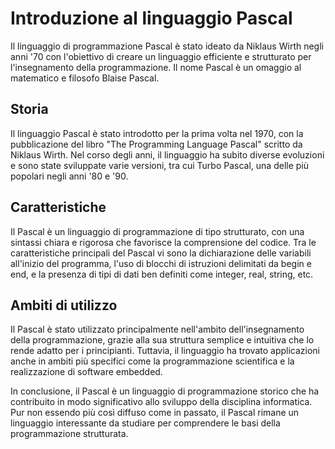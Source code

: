 # Introduzione al linguaggio Pascal

Il linguaggio di programmazione Pascal è stato ideato da Niklaus Wirth negli anni '70 con l'obiettivo di creare un linguaggio efficiente e strutturato per l'insegnamento della programmazione. Il nome Pascal è un omaggio al matematico e filosofo Blaise Pascal.

## Storia

Il linguaggio Pascal è stato introdotto per la prima volta nel 1970, con la pubblicazione del libro "The Programming Language Pascal" scritto da Niklaus Wirth. Nel corso degli anni, il linguaggio ha subito diverse evoluzioni e sono state sviluppate varie versioni, tra cui Turbo Pascal, una delle più popolari negli anni '80 e '90.

## Caratteristiche

Il Pascal è un linguaggio di programmazione di tipo strutturato, con una sintassi chiara e rigorosa che favorisce la comprensione del codice. Tra le caratteristiche principali del Pascal vi sono la dichiarazione delle variabili all'inizio del programma, l'uso di blocchi di istruzioni delimitati da begin e end, e la presenza di tipi di dati ben definiti come integer, real, string, etc.

## Ambiti di utilizzo

Il Pascal è stato utilizzato principalmente nell'ambito dell'insegnamento della programmazione, grazie alla sua struttura semplice e intuitiva che lo rende adatto per i principianti. Tuttavia, il linguaggio ha trovato applicazioni anche in ambiti più specifici come la programmazione scientifica e la realizzazione di software embedded.

In conclusione, il Pascal è un linguaggio di programmazione storico che ha contribuito in modo significativo allo sviluppo della disciplina informatica. Pur non essendo più così diffuso come in passato, il Pascal rimane un linguaggio interessante da studiare per comprendere le basi della programmazione strutturata.